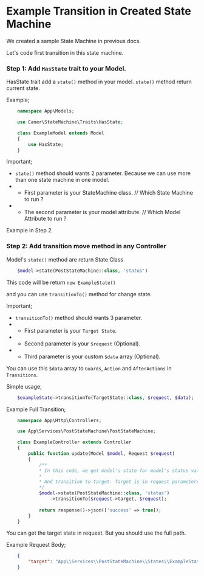 


# Example Transition in Created State Machine
We created a sample State Machine in previous docs.

Let's code first transition in this state machine.

### Step 1: Add `HasState` trait to your Model.

HasState trait add a `state()` method in your model.
`state()` method return current state.

Example;

```php
    namespace App\Models;

    use Caner\StateMachine\Traits\HasState;

    class ExampleModel extends Model
    {
        use HasState;
    }
```

Important;
- `state()` method should wants 2 parameter.
  Because we can use more than one state machine in one model.
- - First parameter is your StateMachine class. // Which State Machine to run ?
- - The second parameter is your model attribute. // Which Model Attribute to run ?

Example in Step 2.

### Step 2: Add transition move method in any Controller

Model's `state()` method are return State Class

```php
    $model->state(PostStateMachine::class, 'status')
```

This code will be return `new ExampleState()`

and you can use `transitionTo()` method for change state.

Important;
- `transitionTo()` method should wants 3 parameter.
- - First parameter is your `Target State`.
- - Second parameter is your `$request` (Optional).
- - Third parameter is your custom `$data` array (Optional).
    
You can use this `$data` array to `Guards`, `Action` and
`AfterActions` in `Transitions`.

Simple usage;

```php
    $exampleState->transitionTo(TargetState::class, $request, $data);
```

Example Full Transition;

```php
    namespace App\Http\Controllers;

    use App\Services\PostStateMachine\PostStateMachine;

    class ExampleController extends Controller
    {
        public function update(Model $model, Request $request)
        {
            /**
            * In this code, we get model's state for model's status value.
            * 
            * And transition to target. Target is in request parameters.
            */
            $model->state(PostStateMachine::class, 'status')
                ->transitionTo($request->target, $request);
    
            return response()->json(['success' => true]);
        }
    }
```

You can get the target state in request. But you should use the full path.

Example Request Body;

```json
    {
        "target": "App\\Services\\PostStateMachine\\States\\ExampleState"
    }
```
